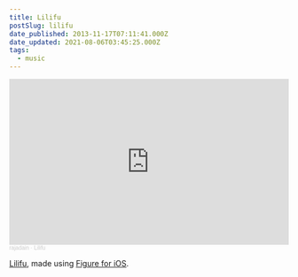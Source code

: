 ```yaml
---
title: Lilifu
postSlug: lilifu
date_published: 2013-11-17T07:11:41.000Z
date_updated: 2021-08-06T03:45:25.000Z
tags:
  - music
---
```


<iframe width="100%" height="300" scrolling="no" frameborder="no" allow="autoplay" src="https://w.soundcloud.com/player/?url=https%3A//api.soundcloud.com/tracks/120523972&color=%23ff5500&auto_play=false&hide_related=false&show_comments=true&show_user=true&show_reposts=false&show_teaser=true&visual=true"></iframe><div style="font-size: 10px; color: #cccccc;line-break: anywhere;word-break: normal;overflow: hidden;white-space: nowrap;text-overflow: ellipsis; font-family: Interstate,Lucida Grande,Lucida Sans Unicode,Lucida Sans,Garuda,Verdana,Tahoma,sans-serif;font-weight: 100;"><a href="https://soundcloud.com/rajadain" title="rajadain" target="_blank" style="color: #cccccc; text-decoration: none;">rajadain</a> · <a href="https://soundcloud.com/rajadain/lilifu" title="Lilifu" target="_blank" style="color: #cccccc; text-decoration: none;">Lilifu</a></div>

[Lilifu](https://soundcloud.com/rajadain/lilifu), made using [Figure for iOS](https://itunes.apple.com/app/figure/id511269223).

